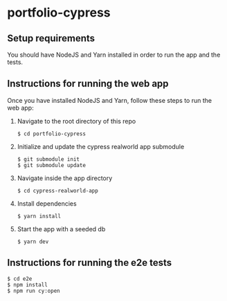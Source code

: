# portfolio-cypress

## Setup requirements

You should have NodeJS and Yarn installed in order to run the app and the tests.

## Instructions for running the web app

Once you have installed NodeJS and Yarn, follow these steps to run the web app:

1. Navigate to the root directory of this repo
   ```
   $ cd portfolio-cypress
   ```
1. Initialize and update the cypress realworld app submodule
   ```
   $ git submodule init
   $ git submodule update
   ```
1. Navigate inside the app directory
   ```
   $ cd cypress-realworld-app
   ```
1. Install dependencies
   ```
   $ yarn install
   ```
1. Start the app with a seeded db
   ```
   $ yarn dev
   ```

## Instructions for running the e2e tests

```
$ cd e2e
$ npm install
$ npm run cy:open
```
